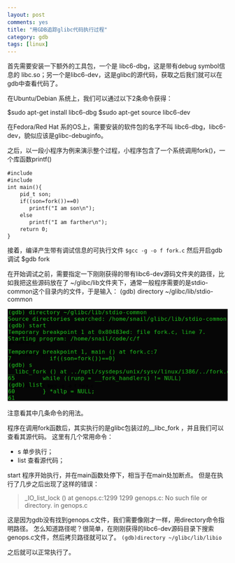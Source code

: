 ```yaml
---
layout: post
comments: yes
title: "用GDB追踪glibc代码执行过程"
category: gdb
tags: [linux]
---
```


首先需要安装一下额外的工具包，一个是 libc6-dbg，这是带有debug symbol信息的 libc.so；另一个是libc6-dev，这是glibc的源代码，获取之后我们就可以在gdb中查看代码了。

在Ubuntu/Debian 系统上，我们可以通过以下2条命令获得：

$sudo apt-get install libc6-dbg
$sudo apt-get source libc6-dev


在Fedora/Red Hat 系的OS上，需要安装的软件包的名字不叫 libc6-dbg，libc6-dev，貌似应该是glibc-debuginfo。

之后，以一段小程序为例来演示整个过程，小程序包含了一个系统调用fork()，一个库函数printf()

```
#include
#include 
int main(){
    pid_t son;
    if((son=fork())==0)
       printf("I am son\n");
    else
       printf("I am farther\n");
    return 0;
}
```

接着，编译产生带有调试信息的可执行文件 `$gcc -g -o f fork.c`
然后开启gdb调试 $gdb fork

在开始调试之前，需要指定一下刚刚获得的带有libc6-dev源码文件夹的路径，比如我把这些源码放在了 ~/glibc/lib文件夹下，通常一般程序需要的是stdio-common这个目录内的文件，于是输入： (gdb) directory ~/glibc/lib/stdio-common

![gdb](/image/2012/gdb.png)

注意看其中几条命令的用法。

程序在调用fork函数后，其实执行的是glibc包装过的__libc_fork ，并且我们可以查看其源代码。
这里有几个常用命令：
- s 单步执行；
- list 查看源代码；

start 程序开始执行，并在main函数处停下，相当于在main处加断点。
但是在执行了几步之后出现了这样的错误：

>_IO_list_lock () at genops.c:1299
>1299 genops.c: No such file or directory.
>in genops.c


这是因为gdb没有找到genops.c文件，我们需要像刚才一样，用directory命令指明路径。
怎么知道路径呢？很简单，在刚刚获得的libc6-dev源码目录下搜索genops.c文件，然后拷贝路径就可以了。
`(gdb)directory ~/glibc/lib/libio`

之后就可以正常执行了。